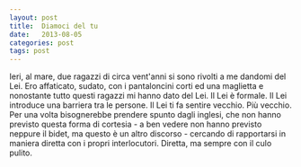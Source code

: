 ```yaml
---
layout: post
title:  Diamoci del tu
date:   2013-08-05
categories: post
tags: post
---
```

Ieri, al mare, due ragazzi di circa vent'anni si sono rivolti a me dandomi del Lei.
Ero affaticato, sudato, con i pantaloncini corti ed una maglietta e nonostante tutto questi ragazzi mi hanno dato del Lei.
Il Lei è formale. Il Lei introduce una barriera tra le persone. Il Lei ti fa sentire vecchio. Più vecchio.  
Per una volta bisognerebbe prendere spunto dagli inglesi, che non hanno previsto questa forma di cortesia - a ben vedere non hanno previsto neppure il bidet, ma questo è un altro discorso - cercando di rapportarsi in maniera diretta con i propri interlocutori. Diretta, ma sempre con il culo pulito.
